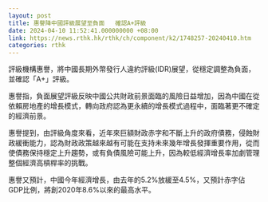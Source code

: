 ```yaml
---
layout: post
title: 惠譽降中國評級展望至負面   確認A+評級
date: 2024-04-10 11:52:41.000000000 +08:00
link: https://news.rthk.hk/rthk/ch/component/k2/1748257-20240410.htm
categories: rthk
---
```


評級機構惠譽，將中國長期外幣發行人違約評級(IDR)展望，從穩定調整為負面，並確認「A+」評級。

惠譽指，負面展望評級反映中國公共財政前景面臨的風險日益增加，因為中國在從依賴房地產的增長模式，轉向政府認為更永續的增長模式過程中，面臨著更不確定的經濟前景。

惠譽提到，由評級角度來看，近年來巨額財政赤字和不斷上升的政府債務，侵蝕財政緩衝能力，認為財政政策越來越有可能在支持未來幾年增長發揮重要作用，從而使債務保持穩定上升趨勢，或有負債風險可能上升，因為較低經濟增長率加劇管理整個經濟高槓桿率的挑戰。

惠譽又預計，中國今年經濟增長，由去年的5.2%放緩至4.5%，又預計赤字佔GDP比例，將創2020年8.6%以來的最高水平。
